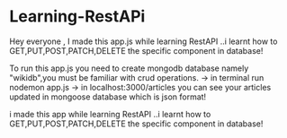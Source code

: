 # Learning-RestAPi

Hey everyone , I made this app.js while learning RestAPI ..i learnt how to GET,PUT,POST,PATCH,DELETE the specific component in database!



To run this app.js you need to create mongodb database namely "wikidb",you must be familiar with crud operations.
-> in terminal run nodemon app.js
-> in localhost:3000/articles you can see your articles updated in mongoose database which is json format!

i made this app while learning RestAPI ..i learnt how to GET,PUT,POST,PATCH,DELETE the specific component in database!
